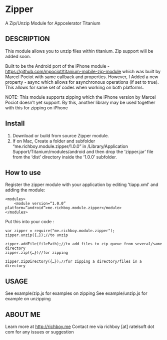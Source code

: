 # Zipper
A Zip/Unzip Module for Appcelerator Titanium

DESCRIPTION
------------
This module allows you to unzip files within titanium.
Zip support will be added soon.

Built to be the Android port of the iPhone module - https://github.com/mpociot/titanium-mobile-zip-module which was built by Marcel Pociot with same callback and properties. However, I Added a new property - async which allows for asynchronous operations (if set to true).
This allows for same set of codes when working on both platforms.

NOTE: This module supports zipping which the iPhone version by Marcel Pociot doesn’t yet support. By this, another library may be used together with this for zipping on iPhone

## Install

1. Download or build from source Zipper module.
2. If on Mac, Create a folder and subfolder “me.richboy.module.zipper/1.0.0” in /Library/Application Support/Titanium/modules/android and then drop the ‘zipper.jar’ file from the ‘dist’ directory inside the ‘1.0.0’ subfolder.

## How to use

Register the zipper module with your application by editing 'tiapp.xml' and adding the module:

	
	<modules>
		<module version=“1.0.0” platform=“android”>me.richboy.module.zipper</module>
	</modules>


Put this into your code : 

	var zipper = require("me.richboy.module.zipper");
	zipper.unzip({…});//to unzip

	zipper.addFile(filePath);//to add files to zip queue from several/same directory
	zipper.zip({…})//for zipping

	zipper.zipDirectory({…});//for zipping a directory/files in a directory

USAGE
-------------
See example/zip.js for examples on zipping
See example/unzip.js for example on unzipping

ABOUT ME
-------
Learn more at http://richboy.me
Contact me via richboy [at] ratelsoft dot com for any issues or suggestion